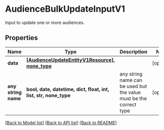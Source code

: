 # AudienceBulkUpdateInputV1

Input to update one or more audiences.

## Properties
Name | Type | Description | Notes
------------ | ------------- | ------------- | -------------
**data** | [**[AudienceUpdateEntityV1Resource], none_type**](AudienceUpdateEntityV1Resource.md) |  | [optional] 
**any string name** | **bool, date, datetime, dict, float, int, list, str, none_type** | any string name can be used but the value must be the correct type | [optional]

[[Back to Model list]](../README.md#documentation-for-models) [[Back to API list]](../README.md#documentation-for-api-endpoints) [[Back to README]](../README.md)


